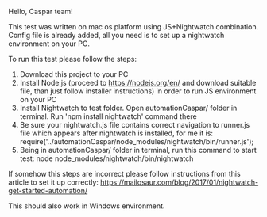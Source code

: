 Hello, Caspar team!

This test was written on mac os platform using JS+Nightwatch combination. Config file is already added, all you need is to set up a nightwatch environment on your PC.

To run this test please follow the steps:
1. Download this project to your PC
2. Install Node.js (proceed to https://nodejs.org/en/ and download suitable file, than just follow installer instructions) in order to run JS environment on your PC
3. Install Nightwatch to test folder. Open automationCaspar/ folder in terminal. Run 'npm install nightwatch' command there
4. Be sure your nightwatch.js file contains correct navigation to runner.js file which appears after nightwatch is installed, for me it is: require('../automationCaspar/node_modules/nightwatch/bin/runner.js');
5. Being in automationCaspar/ folder in terminal, run this command to start test: node node_modules/nightwatch/bin/nightwatch

If somehow this steps are incorrect please follow instructions from this article to set it up correctly: https://mailosaur.com/blog/2017/01/nightwatch-get-started-automation/

This should also work in Windows environment. 
